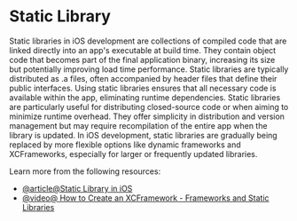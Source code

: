 # Static Library

Static libraries in iOS development are collections of compiled code that are linked directly into an app's executable at build time. They contain object code that becomes part of the final application binary, increasing its size but potentially improving load time performance. Static libraries are typically distributed as .a files, often accompanied by header files that define their public interfaces. Using static libraries ensures that all necessary code is available within the app, eliminating runtime dependencies. Static libraries are particularly useful for distributing closed-source code or when aiming to minimize runtime overhead. They offer simplicity in distribution and version management but may require recompilation of the entire app when the library is updated. In iOS development, static libraries are gradually being replaced by more flexible options like dynamic frameworks and XCFrameworks, especially for larger or frequently updated libraries.

Learn more from the following resources:

- [@article@Static Library in iOS](https://swiftpublished.com/article/static-library-in-ios-part1)
- [@video@ How to Create an XCFramework - Frameworks and Static Libraries ](https://www.youtube.com/watch?v=40EmwraG4-k)
